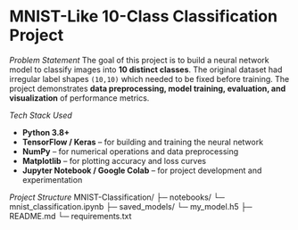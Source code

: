 # MNIST-Like 10-Class Classification Project

*Problem Statement*
The goal of this project is to build a neural network model to classify images into **10 distinct classes**. The original dataset had irregular label shapes `(10,10)` which needed to be fixed before training. The project demonstrates **data preprocessing, model training, evaluation, and visualization** of performance metrics.

*Tech Stack Used*
- **Python 3.8+**
- **TensorFlow / Keras** – for building and training the neural network
- **NumPy** – for numerical operations and data preprocessing
- **Matplotlib** – for plotting accuracy and loss curves
- **Jupyter Notebook / Google Colab** – for project development and experimentation

*Project Structure*
MNIST-Classification/
├─ notebooks/
   └─ mnist_classification.ipynb
├─ saved_models/
   └─ my_model.h5
├─ README.md
  └─ requirements.txt  
